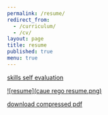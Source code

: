 ```yaml
---
permalink: /resume/
redirect_from:
  - /curriculum/
  - /cv/
layout: page
title: resume
published: true
menu: true
---
```


[skills self evaluation](/skills)

[![resume](caue rego resume.png)](http://b.cregox.net/resume)

[download compressed pdf](http://b.cregox.net/download-resume)
